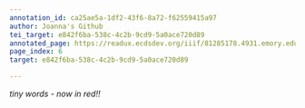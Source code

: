 ```yaml
---
annotation_id: ca25ae5a-1df2-43f6-8a72-f62559415a97
author: Joanna's Github
tei_target: e842f6ba-538c-4c2b-9cd9-5a0ace720d89
annotated_page: https://readux.ecdsdev.org/iiif/81285178.4931.emory.edu/canvas/81285178.4931.emory.edu$7
page_index: 6
target: e842f6ba-538c-4c2b-9cd9-5a0ace720d89

---
```

<p><em>tiny words - now in red!!<br /></em></p>